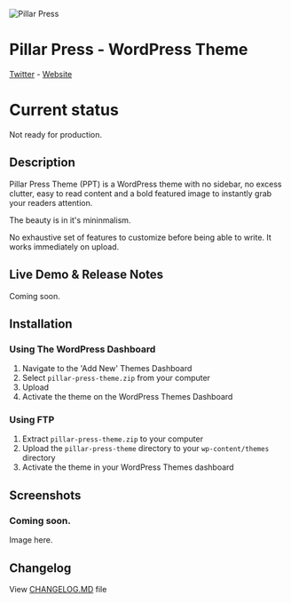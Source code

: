 ![Pillar Press](http://pillar.press/assets/img/pillar-press-icon.png)

# Pillar Press - WordPress Theme
[Twitter](https://twitter.com/PillarPress) - [Website](http://pillar.press)

# Current status

Not ready for production.

## Description

Pillar Press Theme (PPT) is a WordPress theme with no sidebar, no excess clutter, easy to read content and a bold featured image to instantly grab your readers attention.

The beauty is in it's mininmalism.

No exhaustive set of features to customize before being able to write. It works immediately on upload.

## Live Demo &amp; Release Notes

Coming soon.

## Installation

### Using The WordPress Dashboard

1. Navigate to the 'Add New' Themes Dashboard
1. Select `pillar-press-theme.zip` from your computer
1. Upload
1. Activate the theme on the WordPress Themes Dashboard

### Using FTP

1. Extract `pillar-press-theme.zip` to your computer
1. Upload the `pillar-press-theme` directory to your `wp-content/themes` directory
1. Activate the theme in your WordPress Themes dashboard

## Screenshots

### Coming soon.

Image here.

## Changelog

View [CHANGELOG.MD](https://github.com/pillarpress/pillar-press-theme/blob/master/CHANGELOG.md) file
